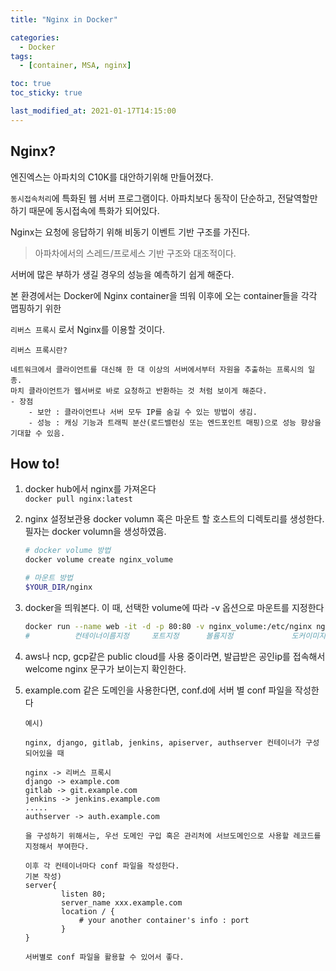```yaml
---
title: "Nginx in Docker"

categories:
  - Docker
tags:
  - [container, MSA, nginx]

toc: true
toc_sticky: true

last_modified_at: 2021-01-17T14:15:00
---
```


## Nginx?

엔진엑스는 아파치의 C10K를 대안하기위해 만들어졌다.

`동시접속처리`에 특화된 웹 서버 프로그램이다. 아파치보다 동작이 단순하고, 전달역할만 하기 때문에 동시접속에 특화가 되어있다.

Nginx는 요청에 응답하기 위해 비동기 이벤트 기반 구조를 가진다.

> 아파차에서의 스레드/프로세스 기반 구조와 대조적이다.

서버에 많은 부하가 생길 경우의 성능을 예측하기 쉽게 해준다.

본 환경에서는 Docker에 Nginx container을 띄워 이후에 오는 container들을 각각 맵핑하기 위한

`리버스 프록시` 로서 Nginx를 이용할 것이다.

    리버스 프록시란?

    네트워크에서 클라이언트를 대신해 한 대 이상의 서버에서부터 자원을 추출하는 프록시의 일종.
    마치 클라이언트가 웹서버로 바로 요청하고 반환하는 것 처럼 보이게 해준다.
    - 장점
        - 보안 : 클라이언트나 서버 모두 IP를 숨길 수 있는 방법이 생김.
        - 성능 : 캐싱 기능과 트래픽 분산(로드밸런싱 또는 엔드포인트 매핑)으로 성능 향상을 기대할 수 있음.

## How to!

1. docker hub에서 nginx를 가져온다  
   `docker pull nginx:latest`

2. nginx 설정보관용 docker volumn 혹은 마운트 할 호스트의 디렉토리를 생성한다.
   필자는 docker volumn을 생성하였음.

   ```bash
   # docker volume 방법
   docker volume create nginx_volume

   # 마운트 방법
   $YOUR_DIR/nginx
   ```

3. docker을 띄워본다. 이 때, 선택한 volume에 따라 -v 옵션으로 마운트를 지정한다

   ```bash
   docker run --name web -it -d -p 80:80 -v nginx_volume:/etc/nginx nginx ./bin/bash
   #          컨테이너이름지정     포트지정      볼륨지정             도커이미지   실행할 마지막명령
   ```

4. aws나 ncp, gcp같은 public cloud를 사용 중이라면, 발급받은 공인ip를 접속해서 welcome nginx 문구가 보이는지 확인한다.

5. example.com 같은 도메인을 사용한다면, conf.d에 서버 별 conf 파일을 작성한다

   ```
   예시)

   nginx, django, gitlab, jenkins, apiserver, authserver 컨테이너가 구성되어있을 때

   nginx -> 리버스 프록시
   django -> example.com
   gitlab -> git.example.com
   jenkins -> jenkins.example.com
   .....
   authserver -> auth.example.com

   을 구성하기 위해서는, 우선 도메인 구입 혹은 관리처에 서브도메인으로 사용할 레코드를 지정해서 부여한다.

   이후 각 컨테이너마다 conf 파일을 작성한다.
   기본 작성)
   server{
           listen 80;
           server_name xxx.example.com
           location / {
               # your another container's info : port
           }
   }

   서버별로 conf 파일을 활용할 수 있어서 좋다.
   ```
